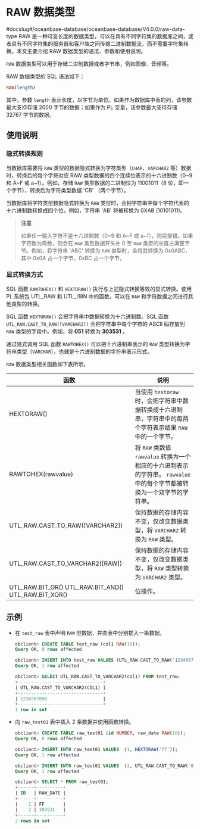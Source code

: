 RAW 数据类型 
=============================
#docslug#/oceanbase-database/oceanbase-database/V4.0.0/raw-data-type
RAW 是一种可变长度的数据类型，可以在具有不同字符集的数据库之间，或者具有不同字符集的服务器和客户端之间传输二进制数据流，而不需要字符集转换。本文主要介绍 RAW 数据类型的语法、参数和使用说明。

`RAW` 数据类型可以用于存储二进制数据或者字节串，例如图像、音频等。

RAW 数据类型的 SQL 语法如下：

```sql
RAW(length)
```



其中，参数 `length` 表示长度，以字节为单位。如果作为数据库中表的列，该参数最大支持存储 2000 字节的数据；如果作为 PL 变量，该参数最大支持存储 32767 字节的数据。

使用说明 
-------------------------

### 隐式转换规则 

当数据库需要将 `RAW` 类型的数据隐式转换为字符类型（`CHAR`、`VARCHAR2` 等）数据时，转换后的每个字符对应 RAW 类型数据的四个连续位表示的十六进制数（0\~9 和 A\~F 或 a\~f）。例如，存储 `RAW` 类型数据的二进制位为 11001011（8 位，即一个字节），转换后为字符类型数据 'CB' （两个字节）。

当数据库将字符类型数据隐式转换为 `RAW` 类型时，会把字符串中每个字符代表的十六进制数转换成四个位，例如，字符串 'AB' 将被转换为 0XAB (10101011)。
>**注意**
>
>如果任一输入字符不是十六进制数（0\~9 和 A\~F 或 a\~f），则将报错。如果字符数为奇数，则会在 `RAW` 类型数据开头补 0 至 `RAW` 类型的长度占满整字节。例如，将字符串 'ABC' 转换为 `RAW` 类型时，会将其转换为 0x0ABC，其中 0x0A 占一个字节，0xBC 占一个字节。

### 显式转换方式 

SQL 函数 `RAWTOHEX()` 和 `HEXTORAW()` 执行与上述隐式转换等效的显式转换。使用 PL 系统包 UTL_RAW 和 UTL_I18N 中的函数，可以在 `RAW` 和字符数据之间进行其他类型的转换。

SQL 函数 `HEXTORAW()` 会把字符串中数据转换为十六进制数。SQL 函数 `UTL_RAW.CAST_TO_RAW([VARCHAR2])` 会把字符串中每个字符的 ASCII 码存放到 `RAW` 类型的字段中。例如，将 **051** 转换为 **303531** 。

通过隐式调用 SQL 函数 `RAWTOHEX()` 可以把十六进制串表示的 `RAW` 类型转换为字符串类型（`VARCHAR`），也就是十六进制数据的字符串表示形式。

`RAW` 数据类型相关函数如下表所示。


|                                          函数                                          |                                              说明                                              |
|--------------------------------------------------------------------------------------|----------------------------------------------------------------------------------------------|
| HEXTORAW()                                                                           | 当使用 `hextoraw` 时，会把字符串中数据转换成十六进制串，字符串中的每两个字符表示结果 `RAW` 中的一个字节。                               |
| RAWTOHEX(rawvalue)                                                                   | 将 `RAW` 类数值 `rawvalue` 转换为一个相应的十六进制表示的字符串。  `rawvalue` 中的每个字节都被转换为一个双字节的字符串。 |
| UTL_RAW.CAST_TO_RAW(\[VARCHAR2\])                                                    | 保持数据的存储内容不变，仅改变数据类型，将 `VARCHAR2` 转换为 `RAW` 类型。                                               |
| UTL_RAW.CAST_TO_VARCHAR2(\[RAW\])                                                    | 保持数据的存储内容不变，仅改变数据类型，将 `RAW` 类型转换为 `VARCHAR2` 类型。                                             |
| UTL_RAW.BIT_OR() UTL_RAW.BIT_AND() UTL_RAW.BIT_XOR() | 位操作。                                                                                         |



示例 
-----------------------

* 在 `test_raw` 表中声明 `RAW` 型数据，并向表中分别插入一条数据。

  ```sql
  obclient> CREATE TABLE test_raw (col1 RAW(10));
  Query OK, 0 rows affected 
  
  obclient> INSERT INTO test_raw VALUES (UTL_RAW.CAST_TO_RAW('1234567890'));
  Query OK, 1 row affected 
  
  obclient> SELECT UTL_RAW.CAST_TO_VARCHAR2(col1) FROM test_raw;
  +--------------------------------+
  | UTL_RAW.CAST_TO_VARCHAR2(COL1) |
  +--------------------------------+
  | 1234567890                     |
  +--------------------------------+
  1 row in set
  ```

  

* 向 `raw_test01` 表中插入 2 条数据并使用函数转换。

  ```sql
  obclient> CREATE TABLE raw_test01 (id NUMBER, raw_date RAW(10));
  Query OK, 0 rows affected
  
  obclient> INSERT INTO raw_test01 VALUES  (1, HEXTORAW('ff'));
  Query OK, 1 row affected
  
  obclient> INSERT INTO raw_test01 VALUES  (2, UTL_RAW.CAST_TO_RAW('051'));
  Query OK, 1 row affected
  
  obclient> SELECT * FROM raw_test01;
  +------+----------+
  | ID   | RAW_DATE |
  +------+----------+
  |    1 | FF       |
  |    2 | 303531   |
  +------+----------+
  2 rows in set
  ```

  



